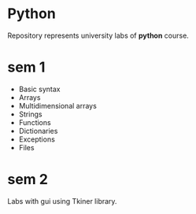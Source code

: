 # Python

Repository represents university labs of **python** course.

# sem 1

- Basic syntax
- Arrays
- Multidimensional arrays
- Strings
- Functions
- Dictionaries
- Exceptions
- Files

# sem 2

Labs with gui using Tkiner library.
